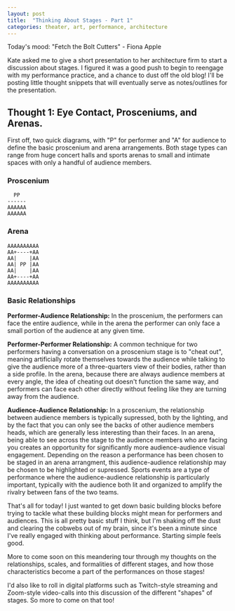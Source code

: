 ```yaml
---
layout: post
title:  "Thinking About Stages - Part 1"
categories: theater, art, performance, architecture
---
```


Today's mood: "Fetch the Bolt Cutters" - Fiona Apple

Kate asked me to give a short presentation to her architecture firm to start a discussion about stages. I figured it was a good push to begin to reengage with my performance practice, and a chance to dust off the old blog! I'll be posting little thought snippets that will eventually serve as notes/outlines for the presentation.

## Thought 1: Eye Contact, Prosceniums, and Arenas.

First off, two quick diagrams, with "P" for performer and "A" for audience to define the basic proscenium and arena arrangements. Both stage types can range from huge concert halls and sports arenas to small and intimate spaces with only a handful of audience members.

### Proscenium

      PP
    ------
    AAAAAA
    AAAAAA

### Arena

    AAAAAAAAAA
    AA+----+AA
    AA|    |AA
    AA| PP |AA
    AA|    |AA
    AA+----+AA
    AAAAAAAAAA

### Basic Relationships

**Performer-Audience Relationship:** In the proscenium, the performers can face the entire audience, while in the arena the performer can only face a small portion of the audience at any given time.

**Performer-Performer Relationship:** A common technique for two performers having a conversation on a proscenium stage is to "cheat out", meaning artificially rotate themselves towards the audience while talking to give the audience more of a three-quarters view of their bodies, rather than a side profile. In the arena, because there are always audience members at every angle, the idea of cheating out doesn't function the same way, and performers can face each other directly without feeling like they are turning away from the audience.

**Audience-Audience Relationship:** In a proscenium, the relationship between audience members is typically supressed, both by the lighting, and by the fact that you can only see the backs of other audience members heads, which are generally less interesting than their faces. In an arena, being able to see across the stage to the audience members who are facing you creates an opportunity for significantly more audience-audience visual engagement. Depending on the reason a performance has been chosen to be staged in an arena arrangment, this audience-audience relationship may be chosen to be highlighted or supressed. Sports events are a type of performance where the audience-audience relationship is particularly important, typically with the audience both lit and organized to amplify the rivalry between fans of the two teams.

That's all for today! I just wanted to get down basic building blocks before trying to tackle what these building blocks might mean for performers and audiences. This is all pretty basic stuff I think, but I'm shaking off the dust and clearing the cobwebs out of my brain, since it's been a minute since I've really engaged with thinking about performance. Starting simple feels good.

More to come soon on this meandering tour through my thoughts on the relationships, scales, and formalities of different stages, and how those characteristics become a part of the performances on those stages!

I'd also like to roll in digital platforms such as Twitch-style streaming and Zoom-style video-calls into this discussion of the different "shapes" of stages. So more to come on that too!